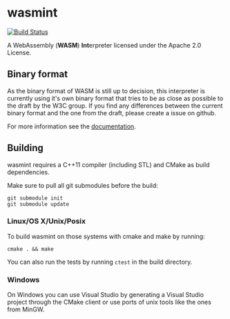 # wasmint
[![Build Status](https://travis-ci.org/Teemperor/wasmint.svg?branch=master)](https://travis-ci.org/Teemperor/wasmint)

A WebAssembly (**WASM**) **Int**erpreter licensed under the Apache 2.0 License.

## Binary format

As the binary format of WASM is still up to decision, this interpreter is currently using it's own 
binary format that tries to be as close as possible to the draft by the W3C group.
If you find any differences between the current binary format and the one from the draft, 
please create a issue on github.

For more information see the [documentation](docs/BinaryFormat.md).

## Building

wasmint requires a C++11 compiler (including STL) and CMake as build dependencies.

Make sure to pull all git submodules before the build:

```
git submodule init
git submodule update
```
### Linux/OS X/Unix/Posix

To build wasmint on those systems with cmake and make by running:

```
cmake . && make
```

You can also run the tests by running `ctest` in the build directory.

### Windows

On Windows you can use Visual Studio by generating a Visual Studio project through the CMake client or use 
ports of unix tools like the ones from MinGW.
